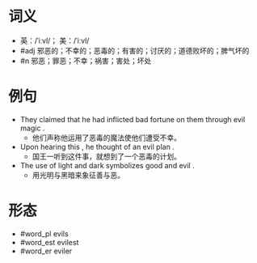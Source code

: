 # 词义
- 英：/ˈiːvl/； 美：/ˈiːvl/
- #adj 邪恶的；不幸的；恶毒的；有害的；讨厌的；道德败坏的；脾气坏的
- #n 邪恶；罪恶；不幸；祸害；害处；坏处
# 例句
- They claimed that he had inflicted bad fortune on them through evil magic .
	- 他们声称他运用了恶毒的魔法使他们遭受不幸。
- Upon hearing this , he thought of an evil plan .
	- 国王一听到这件事，就想到了一个恶毒的计划。
- The use of light and dark symbolizes good and evil .
	- 用光明与黑暗来象征善与恶。
# 形态
- #word_pl evils
- #word_est evilest
- #word_er eviler

